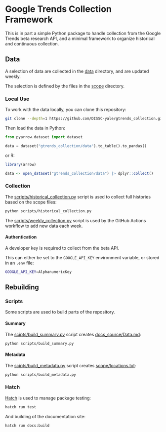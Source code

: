 # Google Trends Collection Framework

This is in part a simple Python package to handle collection from the Google Trends beta research API,
and a minimal framework to organize historical and continuous collection.

## Data

A selection of data are collected in the [data](data) directory, and are updated weekly.

The selection is defined by the files in the [scope](scope) directory.

### Local Use

To work with the data locally, you can clone this repository:

```sh
git clone --depth=1 https://github.com/DISSC-yale/gtrends_collection.git
```

Then load the data in Python:

```python
from pyarrow.dataset import dataset

data = dataset("gtrends_collection/data").to_table().to_pandas()
```

or R:

```R
library(arrow)

data <- open_dataset("gtrends_collection/data") |> dplyr::collect()
```

### Collection

The [scripts/historical_collection.py](scripts/historical_collection.py) script is used to collect full histories
based on the scope files:

```sh
python scripts/historical_collection.py
```

The [scripts/weekly_collection.py](scripts/weekly_collection.py) script is used by the GitHub Actions workflow
to add new data each week.

#### Authentication

A developer key is required to collect from the beta API.

This can either be set to the `GOOGLE_API_KEY` environment variable,
or stored in an `.env` file:

```sh
GOOGLE_API_KEY=AlphanumericKey
```

## Rebuilding

### Scripts

Some scripts are used to build parts of the repository.

#### Summary

The [scipts/build_summary.py](scipts/build_summary.py) script creates [docs_source/Data.md](docs_source/Data.md):

```sh
python scripts/build_summary.py
```

#### Metadata

The [scipts/build_metadata.py](scipts/build_metadata.py) script creates [scope/locations.txt](scope/locations.txt):

```sh
python scripts/build_metadata.py
```

### Hatch

[Hatch](https://hatch.pypa.io) is used to manage package testing:

```sh
hatch run test
```

And building of the documentation site:

```sh
hatch run docs:build
```
